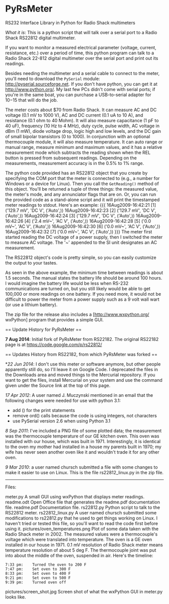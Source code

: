 PyRsMeter
=========

RS232 Interface Library in Python for Radio Shack multimeters

*What it is*:  This is a python script that will talk over a serial
port to a Radio Shack RS22812 digital multimeter.  

If you want to monitor a measured electrical parameter (voltage,
current, resistance, etc.) over a period of time, this python program
can talk to a Radio Shack 22-812 digital multimeter over the serial
port and print out its readings.

Besides needing the multimeter and a serial cable to connect to the
meter, you'll need to download the `PySerial` module:
http://pyserial.sourceforge.net.  If you don't have python, you can
get it at http://www.python.org/.  My last few PCs didn't come with
serial ports; if you're in the same boat, you can purchase a
USB-to-serial adapter for $10-$15 that will do the job.

The meter costs about $70 from Radio Shack.  It can measure AC and DC
voltage (0.1 mV to 1000 V), AC and DC current (0.1 uA to 10 A), and
resistance (0.1 ohm to 40 Mohm).  It will also measure capacitance (1
pF to 40 uF), frequency (10 Hz to 4 MHz), duty cycle, pulse width, AC
voltage in dBm (1 mW), diode voltage drop, logic high and low levels,
and the DC gain of small bipolar transistors (0 to 1000).  In
conjunction with an optional thermocouple module, it will also measure
temperature.  It can auto range or manual range, measure minimum and
maximum values, and it has a relative measurement mode which subtracts
the reading shown when the REL button is pressed from subsequent
readings.  Depending on the measurements, measurement accuracy is in
the 0.5% to 1% range.

The python code provided has an RS22812 object that you create by
specifying the COM port that the meter is connected to (e.g., a number
for Windows or a device for Linux).  Then you call the `GetReading()`
method of this object.  You'll be returned a tuple of three things:
the measured value, the meter's mode, and any annunciator flags that
are on.  Or, you can run the provided code as a stand-alone script and
it will print the timestamped meter readings to stdout.  Here's an
example:
{{{
16Aug2009-16:42:21 [1] ('129.7 mV', 'DC V', ('Auto',))
16Aug2009-16:42:23 [2] ('129.7 mV', 'DC V', ('Auto',))
16Aug2009-16:42:24 [3] ('129.7 mV', 'DC V', ('Auto',))
16Aug2009-16:42:26 [4] ('2.4 mV~', 'AC V', ('Auto',))
16Aug2009-16:42:28 [5] ('0.0 mV~', 'AC V', ('Auto',))
16Aug2009-16:42:30 [6] ('0.0 mV~', 'AC V', ('Auto',))
16Aug2009-16:42:32 [7] ('0.0 mV~', 'AC V', ('Auto',))
}}}
The meter first started reading the DC voltage of a power supply, then
I switched the meter to measure AC voltage.  The '~' appended to the
SI unit designates an AC measurement.

The RS22812 object's code is pretty simple, so you can easily
customize the output to your tastes.

As seen in the above example, the minimum time between readings is
about 1.5 seconds.  The manual states the battery life should be
around 100 hours.  I would imagine the battery life would be less when
RS-232 communications are turned on, but you still likely would be
able to get 100,000 or more readings on one battery.  If you need
more, it would not be difficult to power the meter from a power supply
such as a 9 volt wall wart (or use a lithium battery).

The zip file for the release also includes a [http://www.wxpython.org/
wxPython] program that provides a simple GUI.

== Update History for PyRsMeter ==

**7 Aug 2014**: Initial fork of PyRsMeter from RS22182.  The original
RS22182 page is at https://code.google.com/p/rs22812/

== Updates History from RS22182, from which PyRsMeter was forked ==

**22 Jun 2014*:  I don't use this meter or software anymore, but other
people apparently still do, so I'll leave it on Google Code.  I
deprecated the files in the Downloads area and moved things to the
Mercurial repository.  If you want to get the files, install Mercurial
on your system and use the command given under the Source link at the
top of this page.

*17 Apr 2012*:  A user named J. Muczynski mentioned in an email
that the following changes were needed for use with python 3.1:

  * add () for the print statements
  * remove ord() calls because the code is using integers, not
    characters
  * use PySerial version 2.6 when using Python 3.1

*8 Sep 2011*:  I've included a PNG file of some plotted data; the
measurement was the thermocouple temperature of our GE kitchen oven.
This oven was installed with our house, which was built in 1971.
Interestingly, it is identical to the oven my mother had installed in
a house my parents built in 1970; my wife has never seen another oven
like it and wouldn't trade it for any other oven.

*9 Mar 2010*:  a user named chursch submitted a file with some
changes to make it easier to use on Linux.  This is the file
rs22812_linux.py in the zip file.

----------------------------------------------------------------------
Files:

meter.py
    A small GUI using wxPython that displays meter readings.
readme.odt
    Open Office file that generates the readme.pdf documentation file.
readme.pdf
    Documentation file.
rs22812.py
    Python script to talk to the RS22812 meter.
rs22812_linux.py
    A user named chursch submitted some modifications to rs22812.py
    that he used to get things working on Linux.  I haven't tried or
    tested this file, so you'll want to read the code first before
    using it.
pictures/oven_temperatures.png
    Plot of some data taken with the Radio Shack meter in 2002.  The
    measured values were a thermocouple's voltage which were
    translated into temperature.  The oven is a GE oven installed in
    our house in 1971.  0.1 mV resolution of Radio Shack meter means
    temperature resolution of about 5 deg F.  The thermocouple joint
    was put into about the middle of the oven, suspended in air.
    Here's the timeline:

    7:33 pm:    Turned the oven to 200 F
    7:47 pm:    Set oven to 300 F
    8:33 pm:    Set oven to 400 F
    9:21 pm:    Set oven to 500 F
    9:39 pm:    Turned oven off
pictures/screen_shot.jpg
    Screen shot of what the wxPython GUI in meter.py looks like.



